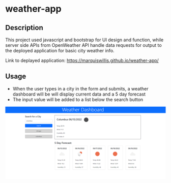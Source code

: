 # weather-app

## Description

This project used javascript and bootstrap for UI design and function, while server side APIs from OpenWeather API handle data requests for output to the deployed application for basic city weather info.

Link to deplayed application: https://marquiswillis.github.io/weather-app/

## Usage

- When the user types in a city in the form and submits, a weather dashboard will be will display current data and a 5 day forecast 
- The input value will be added to a list below the search button




![The Weather App shows a small form field on the left, with the main content of the form containing weather data for today and the forecast](./develop/weather-dash.PNG)